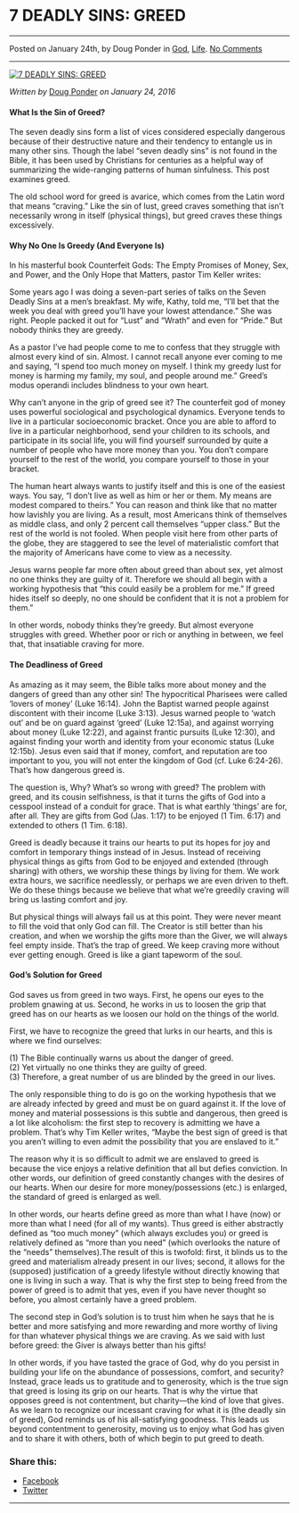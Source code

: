 7 DEADLY SINS: GREED
====================

* * *

Posted on January 24th, by Doug Ponder in [God](http://www.remnantresource.org/category/god/), [Life](http://www.remnantresource.org/category/life/). [No Comments](http://www.remnantresource.org/7-deadly-sins-greed/#respond)

* * *

[![7 DEADLY SINS: GREED](http://www.remnantresource.org/wp-content/uploads/2016/01/SDS-Greed.png)](http://www.remnantresource.org/wp-content/uploads/2016/01/SDS-Greed.png)  

_Written by_ [Doug Ponder](http://www.remnantresource.org/author/doug-ponder/ "Posts by Doug Ponder") _on January 24, 2016_

#### What Is the Sin of Greed?

The seven deadly sins form a list of vices considered especially dangerous because of their destructive nature and their tendency to entangle us in many other sins. Though the label “seven deadly sins” is not found in the Bible, it has been used by Christians for centuries as a helpful way of summarizing the wide-ranging patterns of human sinfulness. This post examines greed.

The old school word for greed is avarice, which comes from the Latin word that means “craving.” Like the sin of lust, greed craves something that isn’t necessarily wrong in itself (physical things), but greed craves these things excessively.

#### Why No One Is Greedy (And Everyone Is)

In his masterful book Counterfeit Gods: The Empty Promises of Money, Sex, and Power, and the Only Hope that Matters, pastor Tim Keller writes:

Some years ago I was doing a seven-part series of talks on the Seven Deadly Sins at a men’s breakfast. My wife, Kathy, told me, “I’ll bet that the week you deal with greed you’ll have your lowest attendance.” She was right. People packed it out for “Lust” and “Wrath” and even for “Pride.” But nobody thinks they are greedy.

As a pastor I’ve had people come to me to confess that they struggle with almost every kind of sin. Almost. I cannot recall anyone ever coming to me and saying, “I spend too much money on myself. I think my greedy lust for money is harming my family, my soul, and people around me.” Greed’s modus operandi includes blindness to your own heart.

Why can’t anyone in the grip of greed see it? The counterfeit god of money uses powerful sociological and psychological dynamics. Everyone tends to live in a particular socioeconomic bracket. Once you are able to afford to live in a particular neighborhood, send your children to its schools, and participate in its social life, you will find yourself surrounded by quite a number of people who have more money than you. You don’t compare yourself to the rest of the world, you compare yourself to those in your bracket.

The human heart always wants to justify itself and this is one of the easiest ways. You say, “I don’t live as well as him or her or them. My means are modest compared to theirs.” You can reason and think like that no matter how lavishly you are living. As a result, most Americans think of themselves as middle class, and only 2 percent call themselves “upper class.” But the rest of the world is not fooled. When people visit here from other parts of the globe, they are staggered to see the level of materialistic comfort that the majority of Americans have come to view as a necessity.

Jesus warns people far more often about greed than about sex, yet almost no one thinks they are guilty of it. Therefore we should all begin with a working hypothesis that “this could easily be a problem for me.” If greed hides itself so deeply, no one should be confident that it is not a problem for them.”

In other words, nobody thinks they’re greedy. But almost everyone struggles with greed. Whether poor or rich or anything in between, we feel that, that insatiable craving for more.

#### The Deadliness of Greed

As amazing as it may seem, the Bible talks more about money and the dangers of greed than any other sin! The hypocritical Pharisees were called ‘lovers of money’ (Luke 16:14). John the Baptist warned people against discontent with their income (Luke 3:13). Jesus warned people to ‘watch out’ and be on guard against ‘greed’ (Luke 12:15a), and against worrying about money (Luke 12:22), and against frantic pursuits (Luke 12:30), and against finding your worth and identity from your economic status (Luke 12:15b). Jesus even said that if money, comfort, and reputation are too important to you, you will not enter the kingdom of God (cf. Luke 6:24-26). That’s how dangerous greed is.

The question is, Why? What’s so wrong with greed? The problem with greed, and its cousin selfishness, is that it turns the gifts of God into a cesspool instead of a conduit for grace. That is what earthly ‘things’ are for, after all. They are gifts from God (Jas. 1:17) to be enjoyed (1 Tim. 6:17) and extended to others (1 Tim. 6:18).

Greed is deadly because it trains our hearts to put its hopes for joy and comfort in temporary things instead of in Jesus. Instead of receiving physical things as gifts from God to be enjoyed and extended (through sharing) with others, we worship these things by living for them. We work extra hours, we sacrifice needlessly, or perhaps we are even driven to theft. We do these things because we believe that what we’re greedily craving will bring us lasting comfort and joy.

But physical things will always fail us at this point. They were never meant to fill the void that only God can fill. The Creator is still better than his creation, and when we worship the gifts more than the Giver, we will always feel empty inside. That’s the trap of greed. We keep craving more without ever getting enough. Greed is like a giant tapeworm of the soul.

#### God’s Solution for Greed

God saves us from greed in two ways. First, he opens our eyes to the problem gnawing at us. Second, he works in us to loosen the grip that greed has on our hearts as we loosen our hold on the things of the world.

First, we have to recognize the greed that lurks in our hearts, and this is where we find ourselves:

(1) The Bible continually warns us about the danger of greed.  
(2) Yet virtually no one thinks they are guilty of greed.  
(3) Therefore, a great number of us are blinded by the greed in our lives.

The only responsible thing to do is go on the working hypothesis that we are already infected by greed and must be on guard against it. If the love of money and material possessions is this subtle and dangerous, then greed is a lot like alcoholism: the first step to recovery is admitting we have a problem. That’s why Tim Keller writes, “Maybe the best sign of greed is that you aren’t willing to even admit the possibility that you are enslaved to it.”

The reason why it is so difficult to admit we are enslaved to greed is because the vice enjoys a relative definition that all but defies conviction. In other words, our definition of greed constantly changes with the desires of our hearts. When our desire for more money/possessions (etc.) is enlarged, the standard of greed is enlarged as well.

In other words, our hearts define greed as more than what I have (now) or more than what I need (for all of my wants). Thus greed is either abstractly defined as “too much money” (which always excludes you) or greed is relatively defined as “more than you need” (which overlooks the nature of the “needs” themselves).The result of this is twofold: first, it blinds us to the greed and materialism already present in our lives; second, it allows for the (supposed) justification of a greedy lifestyle without directly knowing that one is living in such a way. That is why the first step to being freed from the power of greed is to admit that yes, even if you have never thought so before, you almost certainly have a greed problem.

The second step in God’s solution is to trust him when he says that he is better and more satisfying and more rewarding and more worthy of living for than whatever physical things we are craving. As we said with lust before greed: the Giver is always better than his gifts!

In other words, if you have tasted the grace of God, why do you persist in building your life on the abundance of possessions, comfort, and security? Instead, grace leads us to gratitude and to generosity, which is the true sign that greed is losing its grip on our hearts. That is why the virtue that opposes greed is not contentment, but charity—the kind of love that gives. As we learn to recognize our incessant craving for what it is (the deadly sin of greed), God reminds us of his all-satisfying goodness. This leads us beyond contentment to generosity, moving us to enjoy what God has given and to share it with others, both of which begin to put greed to death.

### Share this:

*   [Facebook](http://www.remnantresource.org/7-deadly-sins-greed/?share=facebook "Click to share on Facebook")
*   [Twitter](http://www.remnantresource.org/7-deadly-sins-greed/?share=twitter "Click to share on Twitter")

  

* * *
